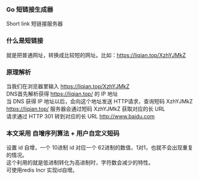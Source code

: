 ### Go 短链接生成器

Short link 短链接服务器
### 什么是短链接
就是把普通网址，转换成比较短的网址。比如：https://liqian.top/XzhYJMkZ

### 原理解析
当我们在浏览器里输入 https://liqian.top/XzhYJMkZ<br>
DNS首先解析获得 https://liqian.top/ 的 IP 地址<br>
当 DNS 获得 IP 地址以后，会向这个地址发送 HTTP请求，查询短码 XzhYJMkZ<br>
https://liqian.top/ 服务器会通过短码 XzhYJMkZ 获取对应的长 URL<br>
请求通过 HTTP 301 转到对应的长 URL http://www.baidu.com<br>

### 本文采用  自增序列算法 + 用户自定义短码

设置 id 自增，一个 10进制 id 对应一个 62进制的数值，1对1，也就不会出现重复的情况。<br>这个利用的就是低进制转化为高进制时，字符数会减少的特性。<br>
可使用redis Incr 实现id自增。<br>  
